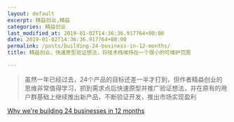 ```yaml
---
layout: default
excerpt: 精益创业,精益
categories: 精益创业
last_modified_at: 2019-01-02T14:36:36.917764+00:00
date: 2019-01-02T14:36:36.917764+00:00
permalink: /posts/building-24-business-in-12-months/
title: 精益创业，快速原型验证想法，将技术栈维持在一个很小的可维护范围

---
```


> 虽然一年已经过去，24个产品的目标还差一半才打到，但作者精益创业的思维非常值得学习，抓到需求点后快速原型并推广验证想法，并在原有的用户群基础上继续推出新产品，不断验证开发，推出市场实现盈利

[Why we're building 24 businesses in 12 months](https://www.westvesey.com/why-were-building-24-businesses-in-12-months/)

